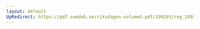 ```yaml
---
layout: default
UpRedirect: https://pdf.swedeb.se/riksdagen-volumeG-pdf/199293/reg_199293/reg_199293_0300.pdf
---
```

